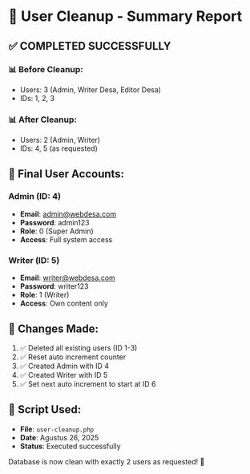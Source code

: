 # 🧹 User Cleanup - Summary Report

## ✅ COMPLETED SUCCESSFULLY

### 📊 Before Cleanup:
- Users: 3 (Admin, Writer Desa, Editor Desa)
- IDs: 1, 2, 3

### 📊 After Cleanup:
- Users: 2 (Admin, Writer)  
- IDs: 4, 5 (as requested)

## 🔐 Final User Accounts:

### Admin (ID: 4)
- **Email**: admin@webdesa.com
- **Password**: admin123
- **Role**: 0 (Super Admin)
- **Access**: Full system access

### Writer (ID: 5)  
- **Email**: writer@webdesa.com
- **Password**: writer123
- **Role**: 1 (Writer)
- **Access**: Own content only

## 🎯 Changes Made:
1. ✅ Deleted all existing users (ID 1-3)
2. ✅ Reset auto increment counter  
3. ✅ Created Admin with ID 4
4. ✅ Created Writer with ID 5
5. ✅ Set next auto increment to start at ID 6

## 📝 Script Used:
- **File**: `user-cleanup.php`
- **Date**: Agustus 26, 2025
- **Status**: Executed successfully

Database is now clean with exactly 2 users as requested! 🎉
